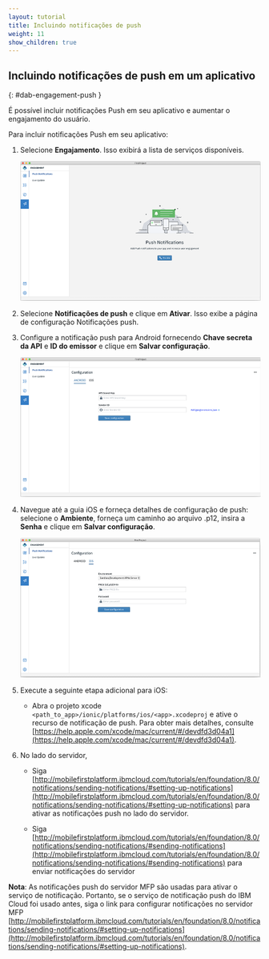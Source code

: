 ```yaml
---
layout: tutorial
title: Incluindo notificações de push
weight: 11
show_children: true
---
```

<!-- NLS_CHARSET=UTF-8 -->
## Incluindo notificações de push em um aplicativo
{: #dab-engagement-push }

É possível incluir notificações Push em seu aplicativo e aumentar o engajamento do usuário.

Para incluir notificações Push em seu aplicativo:

1. Selecione **Engajamento**. Isso exibirá a lista de serviços disponíveis.

    ![Push de engajamento](dab-push-notification.png)

2. Selecione **Notificações de push** e clique em **Ativar**. Isso exibe a página de configuração Notificações push.

3. Configure a notificação push para Android fornecendo **Chave secreta da API** e **ID do emissor** e clique em **Salvar configuração**.

    ![Configuração de notificação push de engajamento do Android](dab-push-android-config.png)

4. Navegue até a guia iOS e forneça detalhes de configuração de push: selecione o **Ambiente**, forneça um caminho ao arquivo .p12, insira a **Senha** e clique em **Salvar configuração**.

    ![Configuração de notificação push de engajamento do iOS](dab-push-ios-config.png)

5. Execute a seguinte etapa adicional para iOS:
    * Abra o projeto xcode `<path_to_app>/ionic/platforms/ios/<app>.xcodeproj` e ative o recurso de notificação de push. Para obter mais detalhes, consulte [https://help.apple.com/xcode/mac/current/#/devdfd3d04a1](https://help.apple.com/xcode/mac/current/#/devdfd3d04a1).

6. No lado do servidor,
 
    * Siga [http://mobilefirstplatform.ibmcloud.com/tutorials/en/foundation/8.0/notifications/sending-notifications/#setting-up-notifications](http://mobilefirstplatform.ibmcloud.com/tutorials/en/foundation/8.0/notifications/sending-notifications/#setting-up-notifications) para ativar as notificações push no lado do servidor.

    * Siga [http://mobilefirstplatform.ibmcloud.com/tutorials/en/foundation/8.0/notifications/sending-notifications/#sending-notifications](http://mobilefirstplatform.ibmcloud.com/tutorials/en/foundation/8.0/notifications/sending-notifications/#sending-notifications) para enviar notificações do servidor

**Nota**:
As notificações push do servidor MFP são usadas para ativar o serviço de notificação. Portanto, se o serviço de notificação push do IBM Cloud foi usado antes, siga o link para configurar notificações no servidor MFP [http://mobilefirstplatform.ibmcloud.com/tutorials/en/foundation/8.0/notifications/sending-notifications/#setting-up-notifications](http://mobilefirstplatform.ibmcloud.com/tutorials/en/foundation/8.0/notifications/sending-notifications/#setting-up-notifications).

